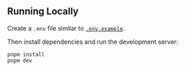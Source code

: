 
## Running Locally

Create a `.env` file similar to [`.env.example`](https://github.com/chronark/chronark.com/blob/main/.env.example).

Then install dependencies and run the development server:
```sh-session
pnpm install
pnpm dev
```
